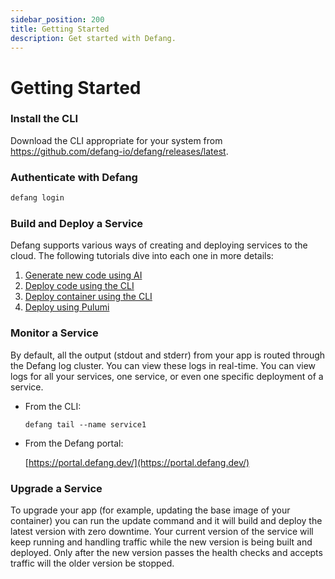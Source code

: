 ```yaml
---
sidebar_position: 200
title: Getting Started
description: Get started with Defang.
---
```



# Getting Started


### **Install the CLI**

Download the CLI appropriate for your system from https://github.com/defang-io/defang/releases/latest.

### **Authenticate with Defang**

```bash
defang login
```

### Build and Deploy a Service

Defang supports various ways of creating and deploying services to the cloud. The following tutorials dive into each one in more details:

1. [Generate new code using AI](./tutorials/generate-new-code-using-ai.mdx)
2. [Deploy code using the CLI](./tutorials/deploy-code-using-the-cli.mdx)
3. [Deploy container using the CLI](./tutorials/deploy-container-using-the-cli.mdx)
4. [Deploy using Pulumi](./tutorials/deploy-using-pulumi.mdx)


### **Monitor a Service**

By default, all the output (stdout and stderr) from your app is routed through the Defang log cluster. You can view these logs in real-time. You can view logs for all your services, one service, or even one specific deployment of a service.

- From the CLI:
    
    ```tsx
    defang tail --name service1
    ```
    
- From the Defang portal:
    
    [https://portal.defang.dev/](https://portal.defang.dev/) 
    

### **Upgrade a Service**

To upgrade your app (for example, updating the base image of your container) you can run the update command and it will build and deploy the latest version with zero downtime. Your current version of the service will keep running and handling traffic while the new version is being built and deployed. Only after the new version passes the health checks and accepts traffic will the older version be stopped.

